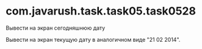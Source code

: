 # com.javarush.task.task05.task0528
Вывести на экран сегодняшнюю дату

Вывести на экран текущую дату в аналогичном виде "21 02 2014".
